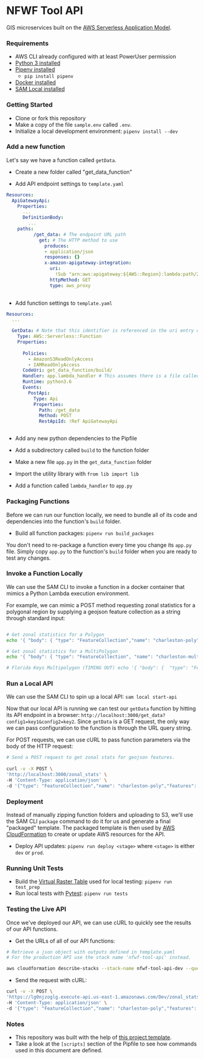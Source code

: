 # NFWF Tool API

GIS microservices built on the [AWS Serverless Application Model](https://docs.aws.amazon.com/lambda/latest/dg/serverless_app.html). 

### Requirements

* AWS CLI already configured with at least PowerUser permission
* [Python 3 installed](https://www.python.org/downloads/)
* [Pipenv installed](https://github.com/pypa/pipenv)
    - `pip install pipenv`
* [Docker installed](https://www.docker.com/community-edition)
* [SAM Local installed](https://github.com/awslabs/aws-sam-local) 


### Getting Started

* Clone or fork this repository 
* Make a copy of the file `sample.env` called `.env`.  
* Initialize a local development environment: `pipenv install --dev`


### Add a new function

Let's say we have a function called `getData`.

* Create a new folder called "get_data_function"

* Add API endpoint settings to `template.yaml`

```yaml
Resources:
  ApiGatewayApi:
    Properties:
      ... 
      DefinitionBody:
        ... 
	paths:
          /get_data: # The endpoint URL path
            get: # The HTTP method to use
              produces:
              - application/json
              responses: {}
              x-amazon-apigateway-integration:
                uri: 
                  !Sub "arn:aws:apigateway:${AWS::Region}:lambda:path/2015-03-31/functions/${GetData.Arn}/invocations"
                httpMethod: GET
                type: aws_proxy
 
``` 

* Add function settings to `template.yaml`

```yaml
Resources:
  ...

  GetData: # Note that this identifier is referenced in the uri entry of the API settings above
    Type: AWS::Serverless::Function
    Properties:
  
      Policies:
        - AmazonS3ReadOnlyAccess
        - IAMReadOnlyAccess
      CodeUri: get_data_function/build/
      Handler: app.lambda_handler # This assumes there is a file called app.py with a function lambda_handler
      Runtime: python3.6 
      Events:
        PostApi:
          Type: Api
          Properties:
            Path: /get_data
            Method: POST
            RestApiId: !Ref ApiGatewayApi



```

* Add any new python dependencies to the Pipfile

* Add a subdirectory called `build` to the function folder

* Make a new file `app.py` in the `get_data_function` folder

* Import the utility library with `from lib import lib`

* Add a function called `lambda_handler` to `app.py`


### Packaging Functions  

Before we can run our function locally, we need to bundle all of its code and dependencies into the function's `build` folder. 

* Build all function packages: `pipenv run build_packages`

You don't need to re-package a function every time you change its `app.py` file. Simply copy `app.py` to the function's `build` folder when you are ready to test any changes.


### Invoke a Function Locally

We can use the SAM CLI to invoke a function in a docker container that mimics a Python Lambda execution environment. 

For example, we can mimic a POST method requesting zonal statistics for a polygonal region by supplying a geojson feature collection as a string through standard input:

```bash

# Get zonal statistics for a Polygon
echo '{ "body": { "type": "FeatureCollection","name": "charleston-poly","features": [{ "type": "Feature", "properties": { "id": null }, "geometry": { "type": "Polygon", "coordinates": [ [ [ -79.662208557128906, 32.920664249232836 ], [ -79.685039520263672, 32.930174118010605 ], [ -79.717311859130845, 32.906541649538447 ], [ -79.691219329833984, 32.895299602872463 ], [ -79.676971435546875, 32.902362080894527 ], [ -79.675083160400391, 32.909568110575655 ], [ -79.662208557128906, 32.920664249232836 ] ] ] } }]} }' | sam local invoke ZonalStatsFunction

# Get zonal statistics for a MultiPolygon 
echo '{ "body": { "type": "FeatureCollection", "name": "charleston-multi-poly", "crs": { "type": "name", "properties": { "name": "urn:ogc:def:crs:OGC:1.3:CRS84" } }, "features": [{ "type": "Feature", "properties": { "id": null }, "geometry": { "type": "MultiPolygon", "coordinates": [ [ [ [-79.744316416802718, 32.918307771183919], [-79.758743269652271, 32.880394658156938], [-79.827024159455647, 32.910824100458811], [-79.793686860877372, 32.942719190317831], [-79.744316416802718, 32.918307771183919] ] ], [ [ [-79.662208557128906, 32.920664249232836], [-79.685039520263672, 32.930174118010605], [-79.717311859130845, 32.906541649538447], [-79.691219329833984, 32.895299602872463], [-79.676971435546875, 32.902362080894527], [-79.675083160400391, 32.909568110575655], [-79.662208557128906, 32.920664249232836] ] ] ] } }] }}' | sam local invoke ZonalStatsFunction

# Florida Keys Multipolygon (TIMING OUT) echo '{ "body": {  "type": "FeatureCollection",  "name": "keys_multi",  "crs": {  "type": "name",  "properties": {  "name": "urn:ogc:def:crs:OGC:1.3:CRS84"  }  },  "features": [{  "type": "Feature",  "properties": {  "EZG_ID": 62145,  "prg_name": "Mote Marine Laboratory, Inc.",  "proj_name": "Florida Keys Coral Disease Response & Restoration Initiative",  "region": "Gulf",  "name": "Florida Keys Coral Disease Response & Restoration Initiative",  "id": 62145,  "area": 391374264.7,  "nfwf_proje": null,  "nfwf_pro_1": null,  "asset": null,  "threat": null,  "exposure": null,  "aquatic": null,  "terrestria": null,  "hubs": null,  "crit_infra": null,  "crit_facil": null,  "pop_densit": null,  "social_vul": null,  "drainage": null,  "erosion": null,  "floodprone": null,  "geostress": null,  "sea_level_": null,  "slope": null,  "storm_surg": null  },  "geometry": {  "type": "MultiPolygon",  "coordinates": [  [  [  [-81.302133056890256, 24.60695607607207],  [-81.808877441885357, 24.499532477742999],  [-81.815743897117486, 24.54326248601156],  [-81.306252930209197, 24.650648613252887],  [-81.302133056890256, 24.60695607607207]  ]  ],  [  [  [-80.10747716193147, 25.690925958783847],  [-80.167901966716897, 25.391066939726667],  [-80.209100697211582, 25.410915452360324],  [-80.155542347658283, 25.658745696291859],  [-80.10747716193147, 25.690925958783847]  ]  ]  ]  }  }] }}' | sam local invoke ZonalStatsFunction 

```

### Run a Local API

We can use the SAM CLI to spin up a local API: `sam local start-api`

Now that our local API is running we can test our `getData` function by hitting its API endpoint in a browser: `http://localhost:3000/get_data?config1=key1&config2=key2`. Since `getData` is a GET request, the only way we can pass configuration to the function is through the URL query string.

For POST requests, we can use cURL to pass function parameters via the body of the HTTP request:

```bash
# Send a POST request to get zonal stats for geojson features.
 
curl -v -X POST \
'http://localhost:3000/zonal_stats' \
-H 'Content-Type: application/json' \
-d '{"type": "FeatureCollection","name": "charleston-poly","features": [{ "type": "Feature", "geometry": { "type": "Polygon", "coordinates": [ [ [ -79.662208557128906, 32.920664249232836 ], [ -79.685039520263672, 32.930174118010605 ], [ -79.717311859130845, 32.906541649538447 ], [ -79.691219329833984, 32.895299602872463 ], [ -79.676971435546875, 32.902362080894527 ], [ -79.675083160400391, 32.909568110575655 ], [ -79.662208557128906, 32.920664249232836 ] ] ] } }]}'
```


### Deployment

Instead of manually zipping function folders and uploading to S3, we'll use the SAM CLI `package` command to do it for us and generate a final "packaged" template. The packaged template is then used by [AWS CloudFormation](https://aws.amazon.com/cloudformation/) to create or update AWS resources for the API.

* Deploy API updates: `pipenv run deploy <stage>` where `<stage>` is either `dev` or `prod`.


### Running Unit Tests

* Build the [Virtual Raster Table](https://www.gdal.org/gdal_vrttut.html) used for local testing: `pipenv run test_prep`
* Run local tests with [Pytest](https://docs.pytest.org/en/latest/): `pipenv run tests` 


### Testing the Live API

Once we've deployed our API, we can use cURL to quickly see the results of our API functions.

* Get the URLs of all of our API functions:

```bash
# Retrieve a json object with outputs defined in template.yaml
# For the production API use the stack name 'nfwf-tool-api' instead.

aws cloudformation describe-stacks --stack-name nfwf-tool-api-dev --query 'Stacks[].Outputs'
```

* Send the request with cURL:

```bash
curl -v -X POST \
'https://lg0njzoglg.execute-api.us-east-1.amazonaws.com/Dev/zonal_stats' \
-H 'Content-Type: application/json' \
-d '{"type": "FeatureCollection","name": "charleston-poly","features": [{ "type": "Feature", "geometry": { "type": "Polygon", "coordinates": [ [ [ -79.662208557128906, 32.920664249232836 ], [ -79.685039520263672, 32.930174118010605 ], [ -79.717311859130845, 32.906541649538447 ], [ -79.691219329833984, 32.895299602872463 ], [ -79.676971435546875, 32.902362080894527 ], [ -79.675083160400391, 32.909568110575655 ], [ -79.662208557128906, 32.920664249232836 ] ] ] } }]}'
```

### Notes

- This repository was built with the help of [this project template](https://github.com/aws-samples/cookiecutter-aws-sam-python).
- Take a look at the `[scripts]` section of the Pipfile to see how commands used in this document are defined.
